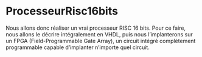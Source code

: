 # ProcesseurRisc16bits
Nous allons donc réaliser un vrai processeur RISC 16 bits. Pour ce faire, nous allons le décrire intégralement en VHDL,  puis nous l’implanterons sur un FPGA (Field-Programmable Gate Array), un circuit intégré complètement programmable capable d’implanter n’importe quel circuit.  

